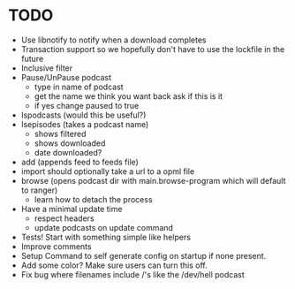 # TODO

* Use libnotify to notify when a download completes
* Transaction support so we hopefully don't have to use the lockfile in the future
* Inclusive filter
* Pause/UnPause podcast
  - type in name of podcast
  - get the name we think you want back ask if this is it
  - if yes change paused to true
* lspodcasts (would this be useful?)
* lsepisodes (takes a podcast name)
  - shows filtered
  - shows downloaded
  - date downloaded?
* add (appends feed to feeds file)
* import should optionally take a url to a opml file
* browse (opens podcast dir with main.browse-program which will default to ranger)
  - learn how to detach the process
* Have a minimal update time
  - respect headers
  - update podcasts on update command
* Tests! Start with something simple like helpers
* Improve comments
* Setup Command to self generate config on startup if none present.
* Add some color? Make sure users can turn this off.
* Fix bug where filenames include /'s like the /dev/hell podcast
